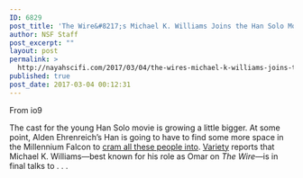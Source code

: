 ```yaml
---
ID: 6829
post_title: 'The Wire&#8217;s Michael K. Williams Joins the Han Solo Movie to Make It Even More Badass'
author: NSF Staff
post_excerpt: ""
layout: post
permalink: >
  http://nayahscifi.com/2017/03/04/the-wires-michael-k-williams-joins-the-han-solo-movie-to-make-it-even-more-badass/
published: true
post_date: 2017-03-04 00:12:31
---
```

From io9

The cast for the young Han Solo movie is growing a little bigger. At some point, Alden Ehrenreich’s Han is going to have to find some more space in the Millennium Falcon to <a href="http://io9.gizmodo.com/the-millennium-falcon-is-packed-in-the-first-cast-photo-1792586053" rel="nofollow">cram all these people into</a>. <a href="http://variety.com/2017/film/news/michael-kenneth-williams-han-solo-movie-1202001257/" target="_blank" rel="noopener">Variety</a> reports that Michael K. Williams—best known for his role as Omar on <em>The Wire—</em>is in final talks to . . .
